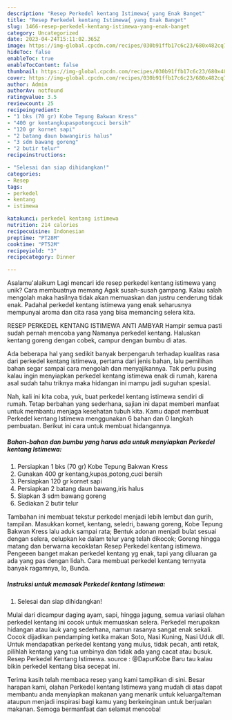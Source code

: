 ```yaml
---
description: "Resep Perkedel kentang Istimewa{ yang Enak Banget"
title: "Resep Perkedel kentang Istimewa{ yang Enak Banget"
slug: 1466-resep-perkedel-kentang-istimewa-yang-enak-banget
category: Uncategorized
date: 2023-04-24T15:11:02.365Z
image: https://img-global.cpcdn.com/recipes/030b91ffb17c6c23/680x482cq70/perkedel-kentang-istimewa-foto-resep-utama.jpg
hideToc: false
enableToc: true
enableTocContent: false
thumbnail: https://img-global.cpcdn.com/recipes/030b91ffb17c6c23/680x482cq70/perkedel-kentang-istimewa-foto-resep-utama.jpg
cover: https://img-global.cpcdn.com/recipes/030b91ffb17c6c23/680x482cq70/perkedel-kentang-istimewa-foto-resep-utama.jpg
author: Admin
authorAv: notfound
ratingvalue: 3.5
reviewcount: 25
recipeingredient:
- "1 bks (70 gr) Kobe Tepung Bakwan Kress"
- "400 gr kentangkupaspotongcuci bersih"
- "120 gr kornet sapi"
- "2 batang daun bawangiris halus"
- "3 sdm bawang goreng"
- "2 butir telur"
recipeinstructions:

- "Selesai dan siap dihidangkan!"
categories:
- Resep
tags:
- perkedel
- kentang
- istimewa

katakunci: perkedel kentang istimewa 
nutrition: 214 calories
recipecuisine: Indonesian
preptime: "PT28M"
cooktime: "PT52M"
recipeyield: "3"
recipecategory: Dinner

---
```



Asalamu'alaikum Lagi mencari ide resep perkedel kentang istimewa yang unik? Cara membuatnya memang Agak susah-susah gampang. Kalau salah mengolah maka hasilnya tidak akan memuaskan dan justru cenderung tidak enak. Padahal perkedel kentang istimewa yang enak seharusnya mempunyai aroma dan cita rasa yang bisa memancing selera kita.


RESEP PERKEDEL KENTANG ISTIMEWA ANTI AMBYAR Hampir semua pasti sudah pernah mencoba yang Namanya perkedel kentang. Haluskan kentang goreng dengan cobek, campur dengan bumbu di atas.

Ada beberapa hal yang sedikit banyak berpengaruh terhadap kualitas rasa dari perkedel kentang istimewa, pertama dari jenis bahan, lalu pemilihan bahan segar sampai cara mengolah dan menyajikannya. Tak perlu pusing kalau ingin menyiapkan perkedel kentang istimewa enak di rumah, karena asal sudah tahu triknya maka hidangan ini mampu jadi suguhan spesial.


Nah, kali ini kita coba, yuk, buat perkedel kentang istimewa sendiri di rumah. Tetap berbahan yang sederhana, sajian ini dapat memberi manfaat untuk membantu menjaga kesehatan tubuh kita. Kamu dapat membuat Perkedel kentang Istimewa menggunakan 6 bahan dan 0 langkah pembuatan. Berikut ini cara untuk membuat hidangannya.

<!--inarticleads1-->

##### Bahan-bahan dan bumbu yang harus ada untuk menyiapkan Perkedel kentang Istimewa:

1. Persiapkan 1 bks (70 gr) Kobe Tepung Bakwan Kress
1. Gunakan 400 gr kentang,kupas,potong,cuci bersih
1. Persiapkan 120 gr kornet sapi
1. Persiapkan 2 batang daun bawang,iris halus
1. Siapkan 3 sdm bawang goreng
1. Sediakan 2 butir telur


Tambahan ini membuat tekstur perkedel menjadi lebih lembut dan gurih, tampilan. Masukkan kornet, kentang, seledri, bawang goreng, Kobe Tepung Bakwan Kress lalu aduk sampai rata; Bentuk adonan menjadi bulat sesuai dengan selera, celupkan ke dalam telur yang telah dikocok; Goreng hingga matang dan berwarna kecoklatan Resep Perkedel kentang istimewa. Pengeeen banget makan perkedel kentang yg enak, tapi yang diluaran ga ada yang pas dengan lidah. Cara membuat perkedel kentang ternyata banyak ragamnya, lo, Bunda. 

<!--inarticleads2-->

##### Instruksi untuk memasak Perkedel kentang Istimewa:


1. Selesai dan siap dihidangkan!

Mulai dari dicampur daging ayam, sapi, hingga jagung, semua variasi olahan perkedel kentang ini cocok untuk memuaskan selera. Perkedel merupakan hidangan atau lauk yang sederhana, namun rasanya sangat enak sekali. Cocok dijadikan pendamping ketika makan Soto, Nasi Kuning, Nasi Uduk dll. Untuk mendapatkan perkedel kentang yang mulus, tidak pecah, anti retak, pilihlah kentang yang tua umbinya dan tidak ada yang cacat atau busuk. Resep Perkedel Kentang Istimewa. source : @DapurKobe Baru tau kalau bikin perkedel kentang bisa secepat ini. 

Terima kasih telah membaca resep yang kami tampilkan di sini. Besar harapan kami, olahan Perkedel kentang Istimewa yang mudah di atas dapat membantu anda menyiapkan makanan yang menarik untuk keluarga/teman ataupun menjadi inspirasi bagi kamu yang berkeinginan untuk berjualan makanan. Semoga bermanfaat dan selamat mencoba!
